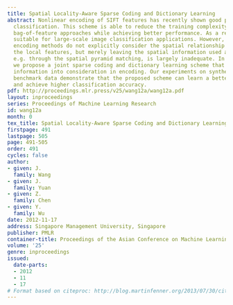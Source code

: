 ```yaml
---
title: Spatial Locality-Aware Sparse Coding and Dictionary Learning
abstract: Nonlinear encoding of SIFT features has recently shown good promise in image
  classification. This scheme is able to reduce the training complexity of the traditional
  bag-of-feature approaches while achieving better performance. As a result, it is
  suitable for large-scale image classification applications. However, existing nonlinear
  encoding methods do not explicitly consider the spatial relationship when encoding
  the local features, but merely leaving the spatial information used at a later stage,
  e.g. through the spatial pyramid matching, is largely inadequate. In this paper,
  we propose a joint sparse coding and dictionary learning scheme that take the spatial
  information into consideration in encoding. Our experiments on synthetic data and
  benchmark data demonstrate that the proposed scheme can learn a better dictionary
  and achieve higher classification accuracy.
pdf: http://proceedings.mlr.press/v25/wang12a/wang12a.pdf
layout: inproceedings
series: Proceedings of Machine Learning Research
id: wang12a
month: 0
tex_title: Spatial Locality-Aware Sparse Coding and Dictionary Learning
firstpage: 491
lastpage: 505
page: 491-505
order: 491
cycles: false
author:
- given: J.
  family: Wang
- given: J.
  family: Yuan
- given: Z.
  family: Chen
- given: Y.
  family: Wu
date: 2012-11-17
address: Singapore Management University, Singapore
publisher: PMLR
container-title: Proceedings of the Asian Conference on Machine Learning
volume: '25'
genre: inproceedings
issued:
  date-parts:
  - 2012
  - 11
  - 17
# Format based on citeproc: http://blog.martinfenner.org/2013/07/30/citeproc-yaml-for-bibliographies/
---
```

